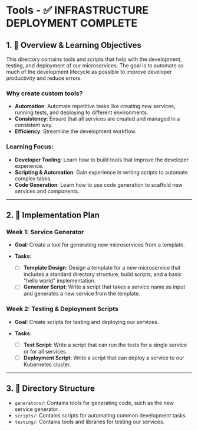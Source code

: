 # Tools - ✅ **INFRASTRUCTURE DEPLOYMENT COMPLETE**

## 1. 🎯 Overview & Learning Objectives

This directory contains tools and scripts that help with the development, testing, and deployment of our microservices. The goal is to automate as much of the development lifecycle as possible to improve developer productivity and reduce errors.

### **Why create custom tools?**

*   **Automation**: Automate repetitive tasks like creating new services, running tests, and deploying to different environments.
*   **Consistency**: Ensure that all services are created and managed in a consistent way.
*   **Efficiency**: Streamline the development workflow.

### **Learning Focus**:

*   **Developer Tooling**: Learn how to build tools that improve the developer experience.
*   **Scripting & Automation**: Gain experience in writing scripts to automate complex tasks.
*   **Code Generation**: Learn how to use code generation to scaffold new services and components.

---

## 2. 🚀 Implementation Plan

### **Week 1: Service Generator**

*   **Goal**: Create a tool for generating new microservices from a template.

*   **Tasks**:
    *   [ ] **Template Design**: Design a template for a new microservice that includes a standard directory structure, build scripts, and a basic "hello world" implementation.
    *   [ ] **Generator Script**: Write a script that takes a service name as input and generates a new service from the template.

### **Week 2: Testing & Deployment Scripts**

*   **Goal**: Create scripts for testing and deploying our services.

*   **Tasks**:
    *   [ ] **Test Script**: Write a script that can run the tests for a single service or for all services.
    *   [ ] **Deployment Script**: Write a script that can deploy a service to our Kubernetes cluster.

---

## 3. 📁 Directory Structure

-  `generators/`: Contains tools for generating code, such as the new service generator.
-  `scripts/`: Contains scripts for automating common development tasks.
-  `testing/`: Contains tools and libraries for testing our services.
